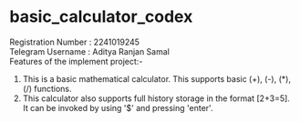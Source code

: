 # basic_calculator_codex <br />
Registration Number : 2241019245 <br />
Telegram Username : Aditya Ranjan Samal <br />
Features of the implement project:- <br />
1. This is a basic mathematical calculator. This supports basic (+), (-), (*), (/) functions. <br />
2. This calculator also supports full history storage in the format [2+3=5]. It can be invoked by using '$' and pressing 'enter'. <br />
